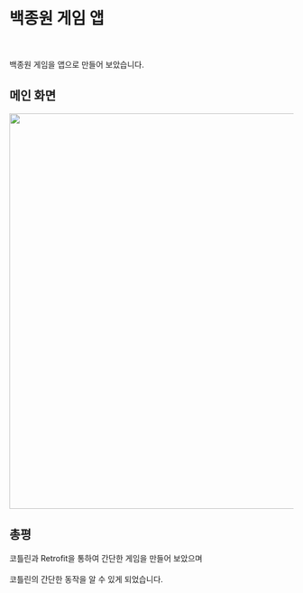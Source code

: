 # 백종원 게임 앱
<br><br>
백종원 게임을 앱으로 만들어 보았습니다.
<h2>메인 화면</h2>
<img src="" width="700">
<br>

<h2>총평</h2>
코틀린과 Retrofit을 통하여 간단한 게임을 만들어 보았으며 <br><br>
코틀린의 간단한 동작을 알 수 있게 되었습니다.
